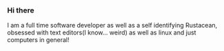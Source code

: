### Hi there

I am a full time software developer as well as a self identifying Rustacean, obsessed with text editors(I know... weird) as well as linux and just computers in general!
